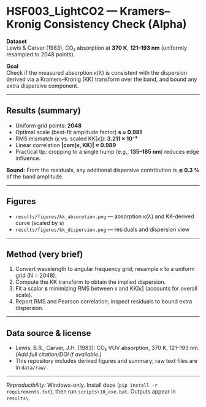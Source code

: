 # HSF003_LightCO2 — Kramers–Kronig Consistency Check (Alpha)

**Dataset**  
Lewis & Carver (1983), CO₂ absorption at **370 K**, **121–193 nm** (uniformly resampled to 2048 points).

**Goal**  
Check if the measured absorption κ(λ) is consistent with the dispersion derived via a Kramers–Kronig (KK) transform over the band, and bound any extra dispersive component.

---

## Results (summary)

- Uniform grid points: **2048**  
- Optimal scale (best-fit amplitude factor) **s ≈ 0.981**  
- RMS mismatch (κ vs. scaled KK[κ]): **3.211 × 10⁻³**  
- Linear correlation **|corr(κ, KK)| ≈ 0.989**  
- Practical tip: cropping to a single hump (e.g., **135–185 nm**) reduces edge influence.

**Bound:** From the residuals, any additional dispersive contribution is **≲ 0.3 %** of the band amplitude.

---

## Figures

- `results/figures/kk_absorption.png` — absorption κ(λ) and KK-derived curve (scaled by s)  
- `results/figures/kk_dispersion.png` — residuals and dispersion view

---

## Method (very brief)

1. Convert wavelength to angular frequency grid; resample κ to a uniform grid (N = 2048).  
2. Compute the KK transform to obtain the implied dispersion.  
3. Fit a scalar **s** minimizing RMS between κ and KK[κ] (accounts for overall scale).  
4. Report RMS and Pearson correlation; inspect residuals to bound extra dispersion.

---

## Data source & license

- Lewis, B.R., Carver, J.H. (1983): CO₂ VUV absorption, 370 K, 121–193 nm. *(Add full citation/DOI if available.)*  
- This repository includes derived figures and summary; raw text files are in `data/raw/`.

---

*Reproducibility:* Windows-only. Install deps (`pip install -r requirements.txt`), then run `scripts\10_exe.bat`. Outputs appear in `results\`.
